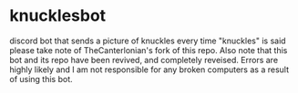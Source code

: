 # knucklesbot
discord bot that sends a picture of knuckles every time "knuckles" is said
please take note of TheCanterlonian's fork of this repo. 
Also note that this bot and its repo have been revived, and completely reveised. 
Errors are highly likely and I am not responsible for any broken computers as a result of using this bot.
